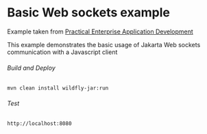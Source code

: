 Basic Web sockets example
=====================================
Example taken from [Practical Enterprise Application Development](http://www.itbuzzpress.com/ebooks/java-ee-7-development-on-wildfly.html)

This example demonstrates the basic usage of Jakarta Web sockets communication with a Javascript client
###### Build and Deploy
```shell
mvn clean install wildfly-jar:run
```

###### Test
```shell
http://localhost:8080
```

